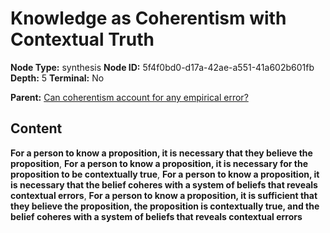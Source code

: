 # Knowledge as Coherentism with Contextual Truth

**Node Type:** synthesis
**Node ID:** 5f4f0bd0-d17a-42ae-a551-41a602b601fb
**Depth:** 5
**Terminal:** No

**Parent:** [Can coherentism account for any empirical error?](can-coherentism-account-for-any-empirical-error-antithesis-06a8ae26-d070-4293-b45c-210bb8f737ba.md)

## Content

**For a person to know a proposition, it is necessary that they believe the proposition**, **For a person to know a proposition, it is necessary for the proposition to be contextually true**, **For a person to know a proposition, it is necessary that the belief coheres with a system of beliefs that reveals contextual errors**, **For a person to know a proposition, it is sufficient that they believe the proposition, the proposition is contextually true, and the belief coheres with a system of beliefs that reveals contextual errors**
